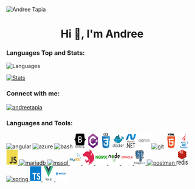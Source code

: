 ![Andree Tapia](./docs/kprofile.gif)

<h1 align="center">Hi 👋, I'm Andree</h1>

<!-- ### Connect with me: -->

<!-- [<img src="https://img.shields.io/badge/codepen-%231E1F26.svg?&style=for-the-badge&logo=codepen&logoColor=white" />](https://codepen.io/AndreeTapia) -->
<!-- [<img src ="https://img.shields.io/badge/hackerrank-%2369C967.svg?&style=for-the-badge&logo=hackerrank&logoColor=white">](https://www.hackerrank.com/kewin392) -->
<!-- [<img src="https://img.shields.io/badge/medium-%2312100E.svg?&style=for-the-badge&logo=medium&logoColor=white" />](#) -->
<!-- [<img src="https://img.shields.io/badge/linkedin-%230077B5.svg?&style=for-the-badge&logo=linkedin&logoColor=white" />](#) -->
<!-- [<img src ="https://img.shields.io/badge/whatsapp-%234AC959.svg?&style=for-the-badge&logo=whatsapp&logoColor=white">](https://api.whatsapp.com/send?phone=+51923477942&text=Hola%20Andree,%20...) -->

<!-- ### Languages and Tools: -->

<!-- ![HTML](https://img.shields.io/badge/-HTML-000?style=flat&logo=html5)
![JavaScript](https://img.shields.io/badge/-JavaScript-000?style=flat&logo=javascript)
![Bootstrap](https://img.shields.io/badge/-Bootstrap-000?style=flat&logo=bootstrap)
![VueJS](https://img.shields.io/badge/-VueJS-000?style=flat&logo=vue.js)
![SocketIO](https://img.shields.io/badge/-SocketIO-000?style=flat&logo=socket.io)
![NodeJS](https://img.shields.io/badge/-NodeJS-000?style=flat&logo=node.js)
![PostgreSQL](https://img.shields.io/badge/-PostgreSQL-000?style=flat&logo=postgresql)
![MongoDB](https://img.shields.io/badge/-MongoDB-000?style=flat&logo=mongodb)
![Heroku](https://img.shields.io/badge/-Heroku-000?style=flat&logo=heroku)  -->

### Languages Top and Stats:

![Languages](https://github-readme-stats.vercel.app/api/top-langs/?username=atapia7&show_icons=true&layout=compact&langs_count=10&theme=tokyonight)

[![Stats](https://awesome-github-stats.azurewebsites.net/user-stats/atapia7?cardType=level&theme=tokyonight&preferLogin=false)](https://git.io/awesome-stats-card)

### Connect with me:
<p align="left">
<a href="https://linkedin.com/in/andreetapia" target="blank"><img align="center" src="https://raw.githubusercontent.com/rahuldkjain/github-profile-readme-generator/master/src/images/icons/Social/linked-in-alt.svg" alt="andreetapia" height="20" width="30" /></a>
</p>

<h3 align="left">Languages and Tools:</h3><p align="left">  <img src="https://angular.io/assets/images/logos/angular/angular.svg" alt="angular" width="30" height="40" />  <img src="https://www.vectorlogo.zone/logos/microsoft_azure/microsoft_azure-icon.svg" alt="azure" width="30"    height="40" />  <img src="https://www.vectorlogo.zone/logos/gnu_bash/gnu_bash-icon.svg" alt="bash" width="30" height="40" />  <img src="https://raw.githubusercontent.com/devicons/devicon/master/icons/bootstrap/bootstrap-plain-wordmark.svg"    alt="bootstrap" width="30" height="40" />  <img src="https://raw.githubusercontent.com/devicons/devicon/master/icons/csharp/csharp-original.svg" alt="csharp"    width="30" height="40" />  <img src="https://raw.githubusercontent.com/devicons/devicon/master/icons/css3/css3-original-wordmark.svg" alt="css3"    width="30" height="40" />  <img src="https://raw.githubusercontent.com/devicons/devicon/master/icons/docker/docker-original-wordmark.svg"    alt="docker" width="30" height="40" />  <img src="https://raw.githubusercontent.com/devicons/devicon/master/icons/dot-net/dot-net-original-wordmark.svg"    alt="dotnet" width="30" height="40" />  <img src="https://raw.githubusercontent.com/devicons/devicon/master/icons/express/express-original-wordmark.svg"    alt="express" width="30" height="40" />  <img src="https://www.vectorlogo.zone/logos/git-scm/git-scm-icon.svg" alt="git" width="30" height="40" />  <img src="https://raw.githubusercontent.com/devicons/devicon/master/icons/html5/html5-original-wordmark.svg"    alt="html5" width="30" height="40" />  <img src="https://raw.githubusercontent.com/devicons/devicon/master/icons/java/java-original.svg" alt="java"    width="30" height="40" />  <a href="https://developer.mozilla.org/en-US/docs/Web/JavaScript" target="_blank" rel="noreferrer">    <img src="https://raw.githubusercontent.com/devicons/devicon/master/icons/javascript/javascript-original.svg"      alt="javascript" width="30" height="40" />    <img src="https://www.vectorlogo.zone/logos/mariadb/mariadb-icon.svg" alt="mariadb" width="30" height="40" />    <a href="https://www.microsoft.com/en-us/sql-server" target="_blank" rel="noreferrer">      <img src="https://www.svgrepo.com/show/303229/microsoft-sql-server-logo.svg" alt="mssql" width="30" height="40" />      <img src="https://raw.githubusercontent.com/devicons/devicon/master/icons/mysql/mysql-original-wordmark.svg"        alt="mysql" width="30" height="40" />      <img src="https://raw.githubusercontent.com/devicons/devicon/master/icons/nestjs/nestjs-plain.svg" alt="nestjs"        width="30" height="40" />      <img src="https://raw.githubusercontent.com/devicons/devicon/master/icons/nginx/nginx-original.svg" alt="nginx"        width="30" height="40" />      <img src="https://raw.githubusercontent.com/devicons/devicon/master/icons/nodejs/nodejs-original-wordmark.svg"        alt="nodejs" width="30" height="40" />      <img src="https://raw.githubusercontent.com/devicons/devicon/master/icons/oracle/oracle-original.svg" alt="oracle"        width="30" height="40" />      <img        src="https://raw.githubusercontent.com/devicons/devicon/master/icons/postgresql/postgresql-original-wordmark.svg"        alt="postgresql" width="30" height="40" />      <img src="https://www.vectorlogo.zone/logos/getpostman/getpostman-icon.svg" alt="postman" width="30"        height="40" />      <img src="https://raw.githubusercontent.com/devicons/devicon/master/icons/redis/redis-original-wordmark.svg"        alt="redis" width="30" height="40" />      <img src="https://www.vectorlogo.zone/logos/springio/springio-icon.svg" alt="spring" width="30" height="40" />      <img src="https://raw.githubusercontent.com/devicons/devicon/master/icons/typescript/typescript-original.svg"        alt="typescript" width="30" height="40" />      <img src="https://raw.githubusercontent.com/devicons/devicon/master/icons/vuejs/vuejs-original-wordmark.svg"        alt="vuejs" width="30" height="40" />      <img src="https://raw.githubusercontent.com/devicons/devicon/d00d0969292a6569d45b06d3f350f463a0107b0d/icons/webpack/webpack-original-wordmark.svg" alt="webpack" width="30" height="40" /></p>



<!--
**AndreeTapia/AndreeTapia** is a ✨ _special_ ✨ repository because its `README.md` (this file) appears on your GitHub profile.

Here are some ideas to get you started:

- 🔭 I’m currently working on ...
- 🌱 I’m currently learning ...
- 👯 I’m looking to collaborate on ...
- 🤔 I’m looking for help with ...
- 💬 Ask me about ...
- 📫 How to reach me: ...
- 😄 Pronouns: ...
- ⚡ Fun fact: ...
-->
